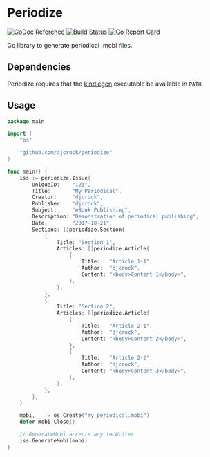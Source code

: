 # Periodize

[![GoDoc Reference](https://godoc.org/github.com/djcrock/periodize?status.svg)](http://godoc.org/github.com/djcrock/periodize)
[![Build Status](https://travis-ci.org/djcrock/periodize.svg?branch=master)](https://travis-ci.org/djcrock/periodize)
[![Go Report Card](https://goreportcard.com/badge/github.com/djcrock/periodize)](https://goreportcard.com/report/github.com/djcrock/periodize)

Go library to generate periodical .mobi files.

## Dependencies

Periodize requires that the [kindlegen](https://www.amazon.com/kindleformat/kindlegen) executable be available in `PATH`.

## Usage

```go
package main

import (
	"os"

	"github.com/djcrock/periodize"
)

func main() {
	iss := periodize.Issue{
		UniqueID:    "123",
		Title:       "My Periodical",
		Creator:     "djcrock",
		Publisher:   "djcrock",
		Subject:     "eBook Publishing",
		Description: "Demonstration of periodical publishing",
		Date:        "2017-10-21",
		Sections: []periodize.Section{
			{
				Title: "Section 1",
				Articles: []periodize.Article{
					{
						Title:   "Article 1-1",
						Author:  "djcrock",
						Content: "<body>Content 1</body>",
					},
				},
			},
			{
				Title: "Section 2",
				Articles: []periodize.Article{
					{
						Title:   "Article 2-1",
						Author:  "djcrock",
						Content: "<body>Content 2</body>",
					},
					{
						Title:   "Article 2-2",
						Author:  "djcrock",
						Content: "<body>Content 3</body>",
					},
				},
			},
		},
	}

	mobi, _ := os.Create("my_periodical.mobi")
	defer mobi.Close()

	// GenerateMobi accepts any io.Writer
	iss.GenerateMobi(mobi)
}
```
